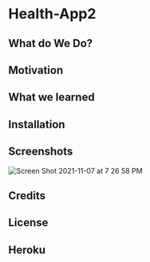 # Health-App2

## What do We Do?



## Motivation



## What we learned



## Installation



## Screenshots

![Screen Shot 2021-11-07 at 7 26 58 PM]()

## Credits



## License



## Heroku 
